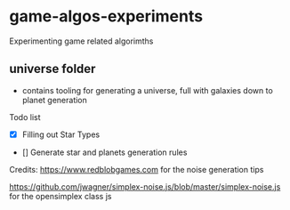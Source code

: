 # game-algos-experiments
Experimenting game related algorimths

## universe folder
- contains tooling for generating a universe, full with galaxies down to planet generation


Todo list
- [x] Filling out Star Types
- [] Generate star and planets generation rules

Credits:
<https://www.redblobgames.com> for the noise generation tips

<https://github.com/jwagner/simplex-noise.js/blob/master/simplex-noise.js> for the opensimplex class js
